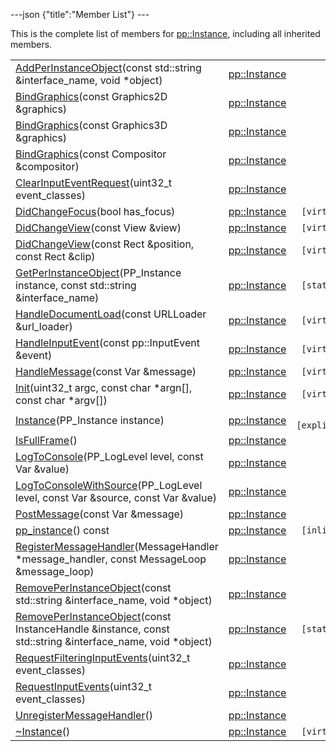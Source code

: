 ---json {"title":"Member List"} ---

This is the complete list of members for <a href="/docs/native-client/pepper_stable/cpp/classpp_1_1_instance/" class="el">pp::Instance</a>, including all inherited members.

<table><tbody><tr class="odd"><td><a href="/docs/native-client/pepper_stable/cpp/classpp_1_1_instance#a9773263ee281405030548fc224eeec08" class="el">AddPerInstanceObject</a>(const std::string &amp;interface_name, void *object)</td><td><a href="/docs/native-client/pepper_stable/cpp/classpp_1_1_instance/" class="el">pp::Instance</a></td><td></td></tr><tr class="even"><td><a href="/docs/native-client/pepper_stable/cpp/classpp_1_1_instance#a147a1c1817a7a1fb2b76f5c87ab08899" class="el">BindGraphics</a>(const Graphics2D &amp;graphics)</td><td><a href="/docs/native-client/pepper_stable/cpp/classpp_1_1_instance/" class="el">pp::Instance</a></td><td></td></tr><tr class="odd"><td><a href="/docs/native-client/pepper_stable/cpp/classpp_1_1_instance#abcfd0eb0995e6273271b4ff4c3df16ae" class="el">BindGraphics</a>(const Graphics3D &amp;graphics)</td><td><a href="/docs/native-client/pepper_stable/cpp/classpp_1_1_instance/" class="el">pp::Instance</a></td><td></td></tr><tr class="even"><td><a href="/docs/native-client/pepper_stable/cpp/classpp_1_1_instance#a845a8736f87b78538c73c9f8d192b77a" class="el">BindGraphics</a>(const Compositor &amp;compositor)</td><td><a href="/docs/native-client/pepper_stable/cpp/classpp_1_1_instance/" class="el">pp::Instance</a></td><td></td></tr><tr class="odd"><td><a href="/docs/native-client/pepper_stable/cpp/classpp_1_1_instance#a286bc22174e2f7b6e917c56aa5c7de86" class="el">ClearInputEventRequest</a>(uint32_t event_classes)</td><td><a href="/docs/native-client/pepper_stable/cpp/classpp_1_1_instance/" class="el">pp::Instance</a></td><td></td></tr><tr class="even"><td><a href="/docs/native-client/pepper_stable/cpp/classpp_1_1_instance#a42c67b21f11bef29c5b341c78926bad3" class="el">DidChangeFocus</a>(bool has_focus)</td><td><a href="/docs/native-client/pepper_stable/cpp/classpp_1_1_instance/" class="el">pp::Instance</a></td><td><code> [virtual]</code></td></tr><tr class="odd"><td><a href="/docs/native-client/pepper_stable/cpp/classpp_1_1_instance#ad952f05e42f0e036157beb216f12f3f3" class="el">DidChangeView</a>(const View &amp;view)</td><td><a href="/docs/native-client/pepper_stable/cpp/classpp_1_1_instance/" class="el">pp::Instance</a></td><td><code> [virtual]</code></td></tr><tr class="even"><td><a href="/docs/native-client/pepper_stable/cpp/classpp_1_1_instance#a72ac4ec0b62c4cd8dedae3cf0fc577c2" class="el">DidChangeView</a>(const Rect &amp;position, const Rect &amp;clip)</td><td><a href="/docs/native-client/pepper_stable/cpp/classpp_1_1_instance/" class="el">pp::Instance</a></td><td><code> [virtual]</code></td></tr><tr class="odd"><td><a href="/docs/native-client/pepper_stable/cpp/classpp_1_1_instance#a6dec498f1d49571be9fd40e23745327f" class="el">GetPerInstanceObject</a>(PP_Instance instance, const std::string &amp;interface_name)</td><td><a href="/docs/native-client/pepper_stable/cpp/classpp_1_1_instance/" class="el">pp::Instance</a></td><td><code> [static]</code></td></tr><tr class="even"><td><a href="/docs/native-client/pepper_stable/cpp/classpp_1_1_instance#a6cd99065ef0a55555647253442563225" class="el">HandleDocumentLoad</a>(const URLLoader &amp;url_loader)</td><td><a href="/docs/native-client/pepper_stable/cpp/classpp_1_1_instance/" class="el">pp::Instance</a></td><td><code> [virtual]</code></td></tr><tr class="odd"><td><a href="/docs/native-client/pepper_stable/cpp/classpp_1_1_instance#a46aa2feb657fa14263a29375fe458b00" class="el">HandleInputEvent</a>(const pp::InputEvent &amp;event)</td><td><a href="/docs/native-client/pepper_stable/cpp/classpp_1_1_instance/" class="el">pp::Instance</a></td><td><code> [virtual]</code></td></tr><tr class="even"><td><a href="/docs/native-client/pepper_stable/cpp/classpp_1_1_instance#a5dce8c8b36b1df7cfcc12e42397a35e8" class="el">HandleMessage</a>(const Var &amp;message)</td><td><a href="/docs/native-client/pepper_stable/cpp/classpp_1_1_instance/" class="el">pp::Instance</a></td><td><code> [virtual]</code></td></tr><tr class="odd"><td><a href="/docs/native-client/pepper_stable/cpp/classpp_1_1_instance#a4f915e70caaef514a49ef8afcddde30f" class="el">Init</a>(uint32_t argc, const char *argn[], const char *argv[])</td><td><a href="/docs/native-client/pepper_stable/cpp/classpp_1_1_instance/" class="el">pp::Instance</a></td><td><code> [virtual]</code></td></tr><tr class="even"><td><a href="/docs/native-client/pepper_stable/cpp/classpp_1_1_instance#a398b1946805872334781dac993cfe704" class="el">Instance</a>(PP_Instance instance)</td><td><a href="/docs/native-client/pepper_stable/cpp/classpp_1_1_instance/" class="el">pp::Instance</a></td><td><code> [explicit]</code></td></tr><tr class="odd"><td><a href="/docs/native-client/pepper_stable/cpp/classpp_1_1_instance#a451fb956e64fd3db891608148a044c01" class="el">IsFullFrame</a>()</td><td><a href="/docs/native-client/pepper_stable/cpp/classpp_1_1_instance/" class="el">pp::Instance</a></td><td></td></tr><tr class="even"><td><a href="/docs/native-client/pepper_stable/cpp/classpp_1_1_instance#a192ab89f4acf2e1e25df14e22d0cff43" class="el">LogToConsole</a>(PP_LogLevel level, const Var &amp;value)</td><td><a href="/docs/native-client/pepper_stable/cpp/classpp_1_1_instance/" class="el">pp::Instance</a></td><td></td></tr><tr class="odd"><td><a href="/docs/native-client/pepper_stable/cpp/classpp_1_1_instance#a48286ccf1217b3ae02138049d00af48f" class="el">LogToConsoleWithSource</a>(PP_LogLevel level, const Var &amp;source, const Var &amp;value)</td><td><a href="/docs/native-client/pepper_stable/cpp/classpp_1_1_instance/" class="el">pp::Instance</a></td><td></td></tr><tr class="even"><td><a href="/docs/native-client/pepper_stable/cpp/classpp_1_1_instance#a67e888a4e4e23effe7a09625e73ecae9" class="el">PostMessage</a>(const Var &amp;message)</td><td><a href="/docs/native-client/pepper_stable/cpp/classpp_1_1_instance/" class="el">pp::Instance</a></td><td></td></tr><tr class="odd"><td><a href="/docs/native-client/pepper_stable/cpp/classpp_1_1_instance#aeb29ff4201f9ae0e356c5ed0bb4a2679" class="el">pp_instance</a>() const</td><td><a href="/docs/native-client/pepper_stable/cpp/classpp_1_1_instance/" class="el">pp::Instance</a></td><td><code> [inline]</code></td></tr><tr class="even"><td><a href="/docs/native-client/pepper_stable/cpp/classpp_1_1_instance#a5b5b1a66eda2d0e6884de8f7e25e2346" class="el">RegisterMessageHandler</a>(MessageHandler *message_handler, const MessageLoop &amp;message_loop)</td><td><a href="/docs/native-client/pepper_stable/cpp/classpp_1_1_instance/" class="el">pp::Instance</a></td><td></td></tr><tr class="odd"><td><a href="/docs/native-client/pepper_stable/cpp/classpp_1_1_instance#a33c633189c7c321dac8e0c5dc6e67f5b" class="el">RemovePerInstanceObject</a>(const std::string &amp;interface_name, void *object)</td><td><a href="/docs/native-client/pepper_stable/cpp/classpp_1_1_instance/" class="el">pp::Instance</a></td><td></td></tr><tr class="even"><td><a href="/docs/native-client/pepper_stable/cpp/classpp_1_1_instance#ad1b6c19954ff9446349a6fa5684eea2d" class="el">RemovePerInstanceObject</a>(const InstanceHandle &amp;instance, const std::string &amp;interface_name, void *object)</td><td><a href="/docs/native-client/pepper_stable/cpp/classpp_1_1_instance/" class="el">pp::Instance</a></td><td><code> [static]</code></td></tr><tr class="odd"><td><a href="/docs/native-client/pepper_stable/cpp/classpp_1_1_instance#a6341c14fc54427e45349f5158483e017" class="el">RequestFilteringInputEvents</a>(uint32_t event_classes)</td><td><a href="/docs/native-client/pepper_stable/cpp/classpp_1_1_instance/" class="el">pp::Instance</a></td><td></td></tr><tr class="even"><td><a href="/docs/native-client/pepper_stable/cpp/classpp_1_1_instance#a2e2d63280786c0cc41b7c6f656cc81b5" class="el">RequestInputEvents</a>(uint32_t event_classes)</td><td><a href="/docs/native-client/pepper_stable/cpp/classpp_1_1_instance/" class="el">pp::Instance</a></td><td></td></tr><tr class="odd"><td><a href="/docs/native-client/pepper_stable/cpp/classpp_1_1_instance#a5e37f26ebc58915574819542a41a6329" class="el">UnregisterMessageHandler</a>()</td><td><a href="/docs/native-client/pepper_stable/cpp/classpp_1_1_instance/" class="el">pp::Instance</a></td><td></td></tr><tr class="even"><td><a href="/docs/native-client/pepper_stable/cpp/classpp_1_1_instance#a5e475ef135a235029bc0515e9e3ff832" class="el">~Instance</a>()</td><td><a href="/docs/native-client/pepper_stable/cpp/classpp_1_1_instance/" class="el">pp::Instance</a></td><td><code> [virtual]</code></td></tr></tbody></table>
